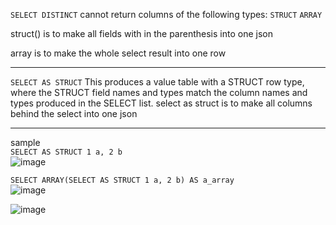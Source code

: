 ```SELECT DISTINCT``` cannot return columns of the following types: ```STRUCT``` ```ARRAY```

struct() is to make all fields with in the parenthesis into one json

array is to make the whole select result into one row

---
```SELECT AS STRUCT```
This produces a value table with a STRUCT row type, where the STRUCT field names and types match the column names and types produced in the SELECT list.
select as struct is to make all columns behind the select into one json

---
sample <br>
```SELECT AS STRUCT 1 a, 2 b``` <br>
![image](https://github.com/user-attachments/assets/24621af8-ef8d-4b63-ba3b-57179e7949a3)

```SELECT ARRAY(SELECT AS STRUCT 1 a, 2 b) AS a_array``` <br>
![image](https://github.com/user-attachments/assets/4e7a8b31-edee-415d-af43-397730de904d)


![image](https://github.com/user-attachments/assets/794464fc-cc1a-4c0f-8892-ed11e18c7420)


